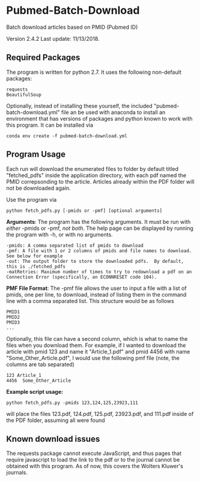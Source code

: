 # Pubmed-Batch-Download

Batch download articles based on PMID (Pubmed ID)

Version 2.4.2  Last update: 11/13/2018.

## Required Packages

The program is written for python 2.7.  It uses the following non-default packages:
```
requests
BeautifulSoup
```

Optionally, instead of installing these yourself, the included "pubmed-batch-download.yml" file an be used with anaconda to install an environment that has versions of packages and python known to work with this program.  It can be installed via
```
conda env create -f pubmed-batch-download.yml
```

## Program Usage

Each run will download the enumerated files to folder by default titled "fetched_pdfs" inside the application directory, with each pdf named the PMID correpsonding to the article.  Articles already within the PDF folder will not be downloaded again.

Use the program via 
```
python fetch_pdfs.py [-pmids or -pmf] [optional arguments]
```

**Arguments**:
The program has the following arguments.  It must be run with *either* -pmids or -pmf, *not both*.  The help page can be displayed by running the program with -h, or with no arguments.
```
-pmids: A comma separated list of pmids to download
-pmf: A file with 1 or 2 columns of pmids and file names to download.  See below for example
-out: The output folder to store the downloaded pdfs.  By default, this is ./fetched_pdfs
-matRetries: Maximum number of times to try to redownload a pdf on an Connection Error (specifically, an ECONNRESET code 104).
```

**PMF File Format**:
The -pmf file allows the user to input a file with a list of pmids, one per line, to download, instead of listing them in the command line with a comma separated list.  This structure would be as follows
```
PMID1
PMID2
PMID3
...
```

Optionally, this file can have a second column, which is what to name the files when you download them.  For example, if I wanted to download the article with pmid 123 and name it "Article_1.pdf" and pmid 4456 with name "Some_Other_Article.pdf", I would use the following pmf file (note, the columns are tab separated)
```
123 Article_1
4456  Some_Other_Article
```

**Example script usage:**

```
python fetch_pdfs.py -pmids 123,124,125,23923,111
```
will place the files 123.pdf, 124.pdf, 125.pdf, 23923.pdf, and 111.pdf inside of the PDF folder, assuming all were found

## Known download issues

The requests package cannot execute JavaScript, and thus pages that require javascript to load the link to the pdf or to the journal cannot be obtained with this program.  As of now, this covers the Wolters Kluwer's journals.
